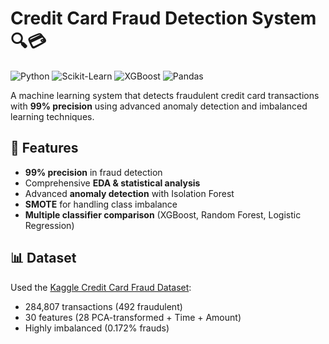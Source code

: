 # Credit Card Fraud Detection System 🔍💳

![Python](https://img.shields.io/badge/Python-3.8+-blue)
![Scikit-Learn](https://img.shields.io/badge/ScikitLearn-1.0+-orange)
![XGBoost](https://img.shields.io/badge/XGBoost-1.5+-red)
![Pandas](https://img.shields.io/badge/Pandas-1.3+-yellowgreen)

A machine learning system that detects fraudulent credit card transactions with **99% precision** using advanced anomaly detection and imbalanced learning techniques.

## 📌 Features

- **99% precision** in fraud detection
- Comprehensive **EDA & statistical analysis**
- Advanced **anomaly detection** with Isolation Forest
- **SMOTE** for handling class imbalance
- **Multiple classifier comparison** (XGBoost, Random Forest, Logistic Regression)

## 📊 Dataset

Used the [Kaggle Credit Card Fraud Dataset](https://www.kaggle.com/mlg-ulb/creditcardfraud):
- 284,807 transactions (492 fraudulent)
- 30 features (28 PCA-transformed + Time + Amount)
- Highly imbalanced (0.172% frauds)

